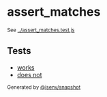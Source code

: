 # assert_matches

<sub>
  See <a href="../assert_matches.test.js">../assert_matches.test.js</a>
</sub>

## Tests

- [works](works/works.md)
- [does not](does_not/does_not.md)

<sub>
  Generated by <a href="https://github.com/jsenv/core/tree/main/packages/independent/snapshot">@jsenv/snapshot</a>
</sub>